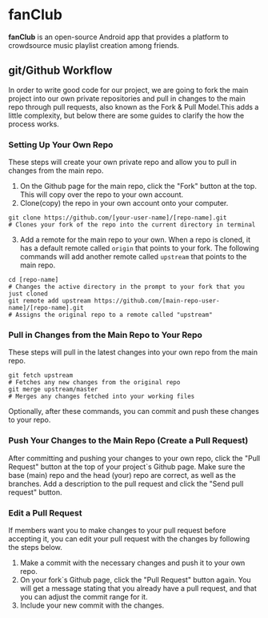 # fanClub

**fanClub** is an open-source Android app that provides a platform to crowdsource music playlist creation among friends.

## git/Github Workflow

In order to write good code for our project, we are going to fork the main project into our own private repositories and pull in changes to the main repo through pull requests, also known as the Fork & Pull Model.This adds a little complexity, but below there are some guides to clarify the how the process works.

### Setting Up Your Own Repo

These steps will create your own private repo and allow you to pull in changes from the main repo.

1. On the Github page for the main repo, click the "Fork" button at the top. This will copy over the repo to your own account.
2. Clone\(copy\) the repo in your own account onto your computer.

```
git clone https://github.com/[your-user-name]/[repo-name].git
# Clones your fork of the repo into the current directory in terminal
```

3. Add a remote for the main repo to your own. When a repo is cloned, it has a default remote called `origin` that points to your fork. The following commands will add another remote called `upstream` that points to the main repo.

```
cd [repo-name]
# Changes the active directory in the prompt to your fork that you just cloned
git remote add upstream https://github.com/[main-repo-user-name]/[repo-name].git
# Assigns the original repo to a remote called "upstream"
```

### Pull in Changes from the Main Repo to Your Repo

These steps will pull in the latest changes into your own repo from the main repo.

```
git fetch upstream
# Fetches any new changes from the original repo
git merge upstream/master
# Merges any changes fetched into your working files
```

Optionally, after these commands, you can commit and push these changes to your repo.

### Push Your Changes to the Main Repo \(Create a Pull Request\)

After committing and pushing your changes to your own repo, click the "Pull Request" button at the top of your project`s Github page. Make sure the base \(main\) repo and the head \(your\) repo are correct, as well as the branches. Add a description to the pull request and click the "Send pull request" button.

### Edit a Pull Request

If members want you to make changes to your pull request before accepting it, you can edit your pull request with the changes by following the steps below.

1. Make a commit with the necessary changes and push it to your own repo.
2. On your fork`s Github page, click the "Pull Request" button again. You will get a message stating that you already have a pull request, and that you can adjust the commit range for it.
3. Include your new commit with the changes.
